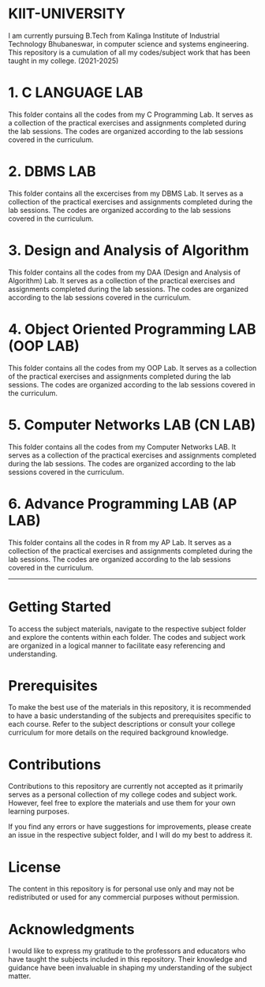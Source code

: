 # KIIT-UNIVERSITY

I am currently pursuing B.Tech from Kalinga Institute of Industrial Technology Bhubaneswar, in computer science and systems engineering.
This repository is a cumulation of all my codes/subject work that has been taught in my college. (2021-2025)

# 1. C LANGUAGE LAB

This folder contains all the codes from my C Programming Lab. It serves as a collection of the practical exercises and assignments completed during the lab sessions. The codes are organized according to the lab sessions covered in the curriculum.

# 2. DBMS LAB

This folder contains all the excercises from my DBMS Lab. It serves as a collection of the practical exercises and assignments completed during the lab sessions. The codes are organized according to the lab sessions covered in the curriculum.

# 3. Design and Analysis of Algorithm

This folder contains all the codes from my DAA (Design and Analysis of Algorithm) Lab. It serves as a collection of the practical exercises and assignments completed during the lab sessions. The codes are organized according to the lab sessions covered in the curriculum.

# 4. Object Oriented Programming LAB (OOP LAB)

This folder contains all the codes from my OOP Lab. It serves as a collection of the practical exercises and assignments completed during the lab sessions. The codes are organized according to the lab sessions covered in the curriculum.

# 5. Computer Networks LAB (CN LAB)

This folder contains all the codes from my Computer Networks LAB. It serves as a collection of the practical exercises and assignments completed during the lab sessions. The codes are organized according to the lab sessions covered in the curriculum.

# 6. Advance Programming LAB (AP LAB)

This folder contains all the codes in R from my AP Lab. It serves as a collection of the practical exercises and assignments completed during the lab sessions. The codes are organized according to the lab sessions covered in the curriculum.
***


# Getting Started
To access the subject materials, navigate to the respective subject folder and explore the contents within each folder. The codes and subject work are organized in a logical manner to facilitate easy referencing and understanding.

# Prerequisites
To make the best use of the materials in this repository, it is recommended to have a basic understanding of the subjects and prerequisites specific to each course. Refer to the subject descriptions or consult your college curriculum for more details on the required background knowledge.

# Contributions
Contributions to this repository are currently not accepted as it primarily serves as a personal collection of my college codes and subject work. However, feel free to explore the materials and use them for your own learning purposes.

If you find any errors or have suggestions for improvements, please create an issue in the respective subject folder, and I will do my best to address it.

# License
The content in this repository is for personal use only and may not be redistributed or used for any commercial purposes without permission.

# Acknowledgments
I would like to express my gratitude to the professors and educators who have taught the subjects included in this repository. Their knowledge and guidance have been invaluable in shaping my understanding of the subject matter.






